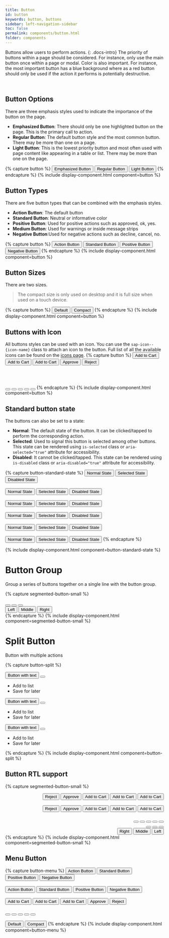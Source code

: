```yaml
---
title: Button
id: button
keywords: button, buttons
sidebar: left-navigation-sidebar
toc: false
permalink: components/button.html
folder: components
---
```


Buttons allow users to perform actions.
{: .docs-intro}
The priority of buttons within a page should be considered. For instance, only use the main button once within a page or modal.
Color is also important. For instance, the most important button has a blue background where as a red button should only be used if the action it performs is potentially destructive.

<br>

## Button Options
There are three emphasis styles used to indicate the importance of the button on the page.
- **Emphasized Button**: There should only be one highlighted button on the page. This is the primary call to action.
- **Regular Button**: The default button style and the most common button. There may be more than one on a page.
- **Light Button**: This is the lowest priority button and most often used with page content like appearing in a table or list. There may be more than one on the page.

{% capture button %}
<button class="fd-button fd-button--emphasized">
  <span class="fd-button--content">Emphasized Button</span>
</button>
<button class="fd-button">
  <span class="fd-button--content">Regular Button</span>
</button>
<button class="fd-button fd-button--light">
  <span class="fd-button--content">Light Button</span>
</button>
{% endcapture %}
{% include display-component.html component=button %}

## Button Types

There are five button types that can be combined with the emphasis styles.
- **Action Button**: The default button
- **Standard Button**: Neutral or informative color
- **Positive Button**: Used for positive actions such as approved, ok, yes.
- **Medium Button**: Used for warnings or inside message strips
- **Negative Button**:Used for negative actions such as decline, cancel, no.


{% capture button %}
<button class="fd-button">
  <span class="fd-button--content">Action Button</span>
</button>
<button class="fd-button fd-button--standard">
  <span class="fd-button--content">Standard Button</span>
</button>
<button class="fd-button fd-button--positive">
  <span class="fd-button--content">Positive Button</span>
</button>
<button class="fd-button fd-button--negative">
  <span class="fd-button--content">Negative Button</span>
</button>
{% endcapture %}
{% include display-component.html component=button %}


## Button Sizes
There are two sizes.

> The compact size is only used on desktop and it is full size when used on a touch device.

{% capture button %}
<button class="fd-button">
  <span class="fd-button--content">Default</span>
</button>
<button class="fd-button fd-button--compact">
  <span class="fd-button--content">Compact</span>
</button>
{% endcapture %}
{% include display-component.html component=button %}


## Buttons with Icon
All buttons styles can be used with an icon. You can use the `sap-icon--{icon-name}` class to attach an icon to the button.
Full list of all the available icons can be found on the <a href="icon.html">icons page</a>.
{% capture button %}
<button class="fd-button fd-button--emphasized">
  <span class="fd-button--content sap-icon--cart">Add to Cart
  </span>
</button>
<button class="fd-button">
  <span class="fd-button--content sap-icon--cart">Add to Cart
  </span>
</button>
<button class="fd-button fd-button--light">
  <span class="fd-button--content sap-icon--cart">Add to Cart</span>
</button>
<button class="fd-button fd-button--positive">
  <span class="fd-button--content sap-icon--accept">Approve</span>
</button>
<button class="fd-button fd-button--negative">
  <span class="fd-button--content sap-icon--decline">Reject</span>
</button>

<br><br>

<button class="fd-button">
  <span class="fd-button--content sap-icon--cart"></span>
</button>
<button class="fd-button fd-button--light">
  <span class="fd-button--content sap-icon--cart"></span>
</button>
<button class="fd-button fd-button--standard">
  <span class="fd-button--content sap-icon--filter"></span>
</button>
<button class="fd-button fd-button--positive">
  <span class="fd-button--content sap-icon--accept"></span>
</button>
<button class="fd-button fd-button--negative">
  <span class="fd-button--content sap-icon--decline"></span>
</button>
{% endcapture %}
{% include display-component.html component=button %}


## Standard button state
The buttons can also be set to a state:

* **Normal**: The default state of the button. It can be clicked/tapped to perform the corresponding action.
* **Selected**: Used to signal this button is selected among other buttons. This state can be rendered using `is-selected` class or `aria-selected="true"` attribute for accessibility.
* **Disabled**: It cannot be clicked/tapped. This state can be rendered using `is-disabled` class or `aria-disabled="true"` attribute for accessibility.

{% capture button-standard-state %}
<button class="fd-button fd-button--emphasized">
  <span class="fd-button--content">Normal State</span>
</button>
<button class="fd-button fd-button--emphasized" aria-selected="true">
  <span class="fd-button--content">Selected State</span>
</button>
<button class="fd-button fd-button--emphasized" aria-disabled="true">
  <span class="fd-button--content">Disabled State</span>
</button>
<br><br>
<button class="fd-button">
  <span class="fd-button--content">Normal State</span>
</button>
<button class="fd-button" aria-selected="true">
  <span class="fd-button--content">Selected State</span>
</button>
<button class="fd-button" aria-disabled="true">
  <span class="fd-button--content">Disabled State</span>
</button>
<br><br>
<button class="fd-button fd-button--light">
  <span class="fd-button--content">Normal State</span>
</button>
<button class="fd-button fd-button--light" aria-selected="true">
  <span class="fd-button--content">Selected State</span>
</button>
<button class="fd-button fd-button--light" aria-disabled="true">
  <span class="fd-button--content">Disabled State</span>
</button>
<br><br>
<button class="fd-button fd-button--standard">
  <span class="fd-button--content">Normal State</span>
</button>
<button class="fd-button fd-button--standard" aria-selected="true">
  <span class="fd-button--content">Selected State</span>
</button>
<button class="fd-button fd-button--standard" aria-disabled="true">
  <span class="fd-button--content">Disabled State</span>
</button>
<br><br>
<button class="fd-button fd-button--positive">
  <span class="fd-button--content">Normal State</span>
</button>
<button class="fd-button fd-button--positive" aria-selected="true">
  <span class="fd-button--content">Selected State</span>
</button>
<button class="fd-button fd-button--positive" aria-disabled="true">
  <span class="fd-button--content">Disabled State</span>
</button>
<br><br>
<button class="fd-button fd-button--negative">
  <span class="fd-button--content">Normal State</span>
</button>
<button class="fd-button fd-button--negative" aria-selected="true">
  <span class="fd-button--content">Selected State</span>
</button>
<button class="fd-button fd-button--negative" aria-disabled="true">
  <span class="fd-button--content">Disabled State</span>
</button>
{% endcapture %}

{% include display-component.html component=button-standard-state %}


# Button Group
Group a series of buttons together on a single line with the button group.

{% capture segmented-button-small %}
<div class="fd-segmented-button" role="group" aria-label="Group label">
  <button class="fd-button">
    <span class="fd-button--content sap-icon--survey"></span>
  </button>
  <button class="fd-button" aria-pressed="true">
    <span class="fd-button--content sap-icon--pie-chart"></span>
  </button>
  <button class="fd-button">
    <span class="fd-button--content sap-icon--pool"></span>
  </button>
</div>

<div class="fd-segmented-button" role="group" aria-label="Group label">
  <button class="fd-button fd-button--compact" aria-pressed="true">
    <span class="fd-button--content">Left</span>
  </button>
  <button class="fd-button fd-button--compact">
    <span class="fd-button--content">Middle</span>
  </button>
  <button class="fd-button fd-button--compact">
    <span class="fd-button--content">Right</span>
  </button>
</div>
{% endcapture %}
{% include display-component.html component=segmented-button-small %}

# Split Button
Button with multiple actions

{% capture button-split %}
<div class="fd-button-split" role="group" aria-label="button-split">
  <button class="fd-button" aria-label="button">
    <span class="fd-button--content sap-icon--cart">Button with text</span>
  </button>
  <button class="fd-button" aria-controls="t4c0o273" aria-haspopup="true" 
  aria-expanded="false" aria-label="More">
    <span class="fd-button--content sap-icon--slim-arrow-down"></span>
  </button>
  <div class="fd-popover__body fd-popover__body--no-arrow fd-popover__body--right"  aria-hidden="true" 
  id="t4c0o273">
    <nav class="fd-menu">
        <ul class="fd-menu__list">
          <li><a role="button" class="fd-menu__item">Add to list</a>
        </li>
          <li><a role="button" class="fd-menu__item">Save for later</a>
        </li>
        </ul>
    </nav>
  </div>
</div>

<div class="fd-button-split" role="group" aria-label="button-split">
  <button class="fd-button fd-button--emphasized" aria-label="button">
    <span class="fd-button--content sap-icon--cart">Button with text</span>
  </button>
  <button class="fd-button fd-button--emphasized" aria-controls="t4c0o2732" 
  aria-haspopup="true" aria-expanded="false" aria-label="More">
    <span class="fd-button--content sap-icon--slim-arrow-down"></span>
  </button>
  <div class="fd-popover__body fd-popover__body--no-arrow fd-popover__body--right"  aria-hidden="true" 
    id="t4c0o2732">
    <nav class="fd-menu">
        <ul class="fd-menu__list">
          <li><a role="button" class="fd-menu__item">Add to list</a>
        </li>
          <li><a role="button" class="fd-menu__item">Save for later</a>
        </li>
        </ul>
    </nav>
  </div>
</div>

<div class="fd-button-split" role="group" aria-label="button-split">
  <button class="fd-button fd-button--compact" aria-label="button">
    <span class="fd-button--content sap-icon--cart">Button with text</span>
  </button>
  <button class="fd-button fd-button--compact" aria-controls="t4c0o273" aria-haspopup="true" 
  aria-expanded="false" aria-label="More">
    <span class="fd-button--content sap-icon--slim-arrow-down"></span>
  </button>
  <div class="fd-popover__body fd-popover__body--no-arrow fd-popover__body--right"  aria-hidden="true" 
  id="t4c0o273">
    <nav class="fd-menu">
        <ul class="fd-menu__list">
          <li><a role="button" class="fd-menu__item">Add to list</a>
        </li>
          <li><a role="button" class="fd-menu__item">Save for later</a>
        </li>
        </ul>
    </nav>
  </div>
</div>

{% endcapture %}
{% include display-component.html component=button-split %}

## Button RTL support


{% capture segmented-button-small %}
<div dir="rtl">
  <button class="fd-button fd-button--emphasized">
    <span class="fd-button--content sap-icon--cart">Add to Cart</span>
  </button>
  <button class="fd-button">
    <span class="fd-button--content sap-icon--cart">Add to Cart</span>
  </button>
  <button class="fd-button fd-button--light">
    <span class="fd-button--content sap-icon--cart">Add to Cart</span>
  </button>
  <button class="fd-button fd-button--positive">
    <span class="fd-button--content sap-icon--accept">Approve</span>
  </button>
  <button class="fd-button fd-button--negative">
    <span class="fd-button--content sap-icon--decline">Reject</span>
  </button>
  <br><br>
  <button class="fd-button fd-button--emphasized fd-button--menu">
    <span class="fd-button--content sap-icon--cart">Add to Cart</span>
  </button>
  <button class="fd-button fd-button--menu">
    <span class="fd-button--content sap-icon--cart">Add to Cart</span>
  </button>
  <button class="fd-button fd-button--light fd-button--menu">
    <span class="fd-button--content sap-icon--cart">Add to Cart</span>
  </button>
  <button class="fd-button fd-button--emphasized fd-button--positive fd-button--menu">
    <span class="fd-button--content sap-icon--accept">Approve</span>
  </button>
  <button class="fd-button fd-button--emphasized fd-button--negative fd-button--menu">
    <span class="fd-button--content sap-icon--decline">Reject</span>
  </button>
  <br><br>
  <button class="fd-button">
    <span class="fd-button--content sap-icon--cart"></span>
  </button>
  <button class="fd-button fd-button--light">
    <span class="fd-button--content sap-icon--cart"></span>
  </button>
  <button class="fd-button fd-button--standard">
    <span class="fd-button--content sap-icon--filter"></span>
  </button>
  <button class="fd-button fd-button--positive">
    <span class="fd-button--content sap-icon--accept"></span>
  </button>
  <button class="fd-button fd-button--negative">
    <span class="fd-button--content sap-icon--decline"></span>
  </button>
  <div class="fd-segmented-button" role="group" aria-label="Group label">
    <button class="fd-button">
      <span class="fd-button--content sap-icon--survey"></span>
    </button>
    <button class="fd-button" aria-pressed="true">
      <span class="fd-button--content sap-icon--pie-chart"></span>
    </button>
    <button class="fd-button">
      <span class="fd-button--content sap-icon--pool"></span>
    </button>
  </div>

  <div class="fd-segmented-button" role="group" aria-label="Group label">
    <button class="fd-button fd-button--compact" aria-pressed="true">
      <span class="fd-button--content">Left</span>
    </button>
    <button class="fd-button fd-button--compact">
      <span class="fd-button--content">Middle</span>
    </button>
    <button class="fd-button fd-button--compact">
      <span class="fd-button--content">Right</span>
    </button>
  </div>
</div>
{% endcapture %}
{% include display-component.html component=segmented-button-small %}


## Menu Button

{% capture button-menu %}
<button class="fd-button fd-button--menu">
  <span class="fd-button--content">Action Button</span>
</button>
<button class="fd-button fd-button--standard fd-button--menu">
  <span class="fd-button--content">Standard Button</span>
</button>
<button class="fd-button fd-button--positive fd-button--menu">
  <span class="fd-button--content">Positive Button</span>
</button>
<button class="fd-button fd-button--negative fd-button--menu">
  <span class="fd-button--content">Negative Button</span>
</button>
<br><br>
<button class="fd-button fd-button--menu" aria-disabled="true">
  <span class="fd-button--content">Action Button</span>
</button>
<button class="fd-button fd-button--standard fd-button--menu" aria-disabled="true">
  <span class="fd-button--content">Standard Button</span>
</button>
<button class="fd-button fd-button--positive fd-button--menu" aria-disabled="true">
  <span class="fd-button--content">Positive Button</span>
</button>
<button class="fd-button fd-button--negative fd-button--menu" aria-disabled="true">
  <span class="fd-button--content">Negative Button</span>
</button>
<br><br>
<button class="fd-button fd-button--emphasized fd-button--menu">
  <span class="fd-button--content sap-icon--cart">Add to Cart</span>
</button>
<button class="fd-button fd-button--menu">
  <span class="fd-button--content sap-icon--cart">Add to Cart</span>
</button>
<button class="fd-button fd-button--light fd-button--menu">
  <span class="fd-button--content sap-icon--cart">Add to Cart</span>
</button>
<button class="fd-button fd-button--emphasized fd-button--menu fd-button--positive">
  <span class="fd-button--content sap-icon--accept">Approve</span>
</button>
<button class="fd-button fd-button--negative fd-button--menu">
  <span class="fd-button--content sap-icon--decline">Reject</span>
</button>
<br><br>
<button class="fd-button fd-button--menu">
  <span class="fd-button--content sap-icon--cart"></span>
</button>
<button class="fd-button fd-button--light fd-button--menu ">
  <span class="fd-button--content sap-icon--cart"></span>
</button>
<button class="fd-button fd-button--standard fd-button--menu">
  <span class="fd-button--content sap-icon--filter"></span>
</button>
<button class="fd-button fd-button--menu fd-button--positive">
  <span class="fd-button--content sap-icon--accept"></span>
</button>
<button class="fd-button fd-button--menu fd-button--negative">
  <span class="fd-button--content sap-icon--decline"></span>
</button>
<br><br>
<button class="fd-button fd-button--menu">
  <span class="fd-button--content">Default</span>
</button>
<button class="fd-button fd-button--compact fd-button--menu">
  <span class="fd-button--content">Compact</span>
</button>
{% endcapture %}
{% include display-component.html component=button-menu %}
